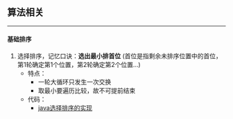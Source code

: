 ## 算法相关
---

#### 基础排序
1. 选择排序，记忆口诀：**选出最小排首位** (首位是指剩余未排序位置中的首位，第1轮确定第1个位置，第2轮确定第2个位置...)
    * 特点：
        - 一轮大循环只发生一次交换
        - 取最小要遍历比较，故不可提前结束
    * 代码：
        - [java选择排序的实现](.\java\src\main\java\org\orh\sorting\basic\SelectionSort.java)